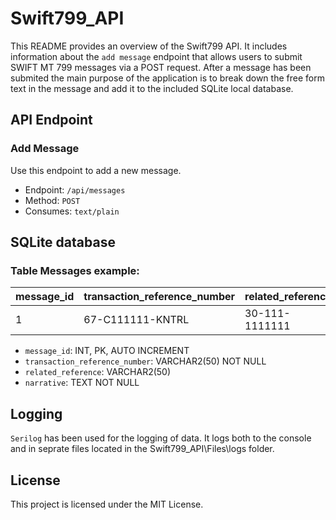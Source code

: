 # Swift799_API
This README provides an overview of the Swift799 API.
It includes information about the `add message` endpoint that allows users to submit SWIFT MT 799 messages via a POST request.
After a message has been submited the main purpose of the application is to break down the free form text in the message and add it to the included SQLite local database.

## API Endpoint

### Add Message

Use this endpoint to add a new message.

-   Endpoint: `/api/messages`
-   Method: `POST`
-   Consumes: `text/plain`


## SQLite database

### Table Messages example:

|  message_id |  transaction_reference_number |  related_reference |  narrative |
|------------ |-------------------------------|--------------------|------------|
|        1    |       67-C111111-KNTRL        |   30-111-1111111   |  SOME TEXT |

-   `message_id`: INT, PK, AUTO INCREMENT
-   `transaction_reference_number`: VARCHAR2(50) NOT NULL
-   `related_reference`: VARCHAR2(50)
-   `narrative`: TEXT NOT NULL

## Logging
`Serilog` has been used for the logging of data.
It logs both to the console and in seprate files located in the Swift799_API\Files\logs folder.

## License
This project is licensed under the MIT License.
